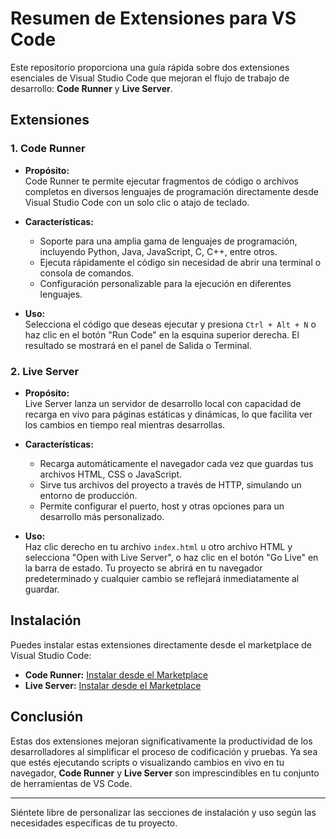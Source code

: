 # Resumen de Extensiones para VS Code

Este repositorio proporciona una guía rápida sobre dos extensiones esenciales de Visual Studio Code que mejoran el flujo de trabajo de desarrollo: **Code Runner** y **Live Server**.

## Extensiones

### 1. Code Runner
- **Propósito:**  
  Code Runner te permite ejecutar fragmentos de código o archivos completos en diversos lenguajes de programación directamente desde Visual Studio Code con un solo clic o atajo de teclado.
  
- **Características:**  
  - Soporte para una amplia gama de lenguajes de programación, incluyendo Python, Java, JavaScript, C, C++, entre otros.
  - Ejecuta rápidamente el código sin necesidad de abrir una terminal o consola de comandos.
  - Configuración personalizable para la ejecución en diferentes lenguajes.

- **Uso:**  
  Selecciona el código que deseas ejecutar y presiona `Ctrl + Alt + N` o haz clic en el botón "Run Code" en la esquina superior derecha. El resultado se mostrará en el panel de Salida o Terminal.

### 2. Live Server
- **Propósito:**  
  Live Server lanza un servidor de desarrollo local con capacidad de recarga en vivo para páginas estáticas y dinámicas, lo que facilita ver los cambios en tiempo real mientras desarrollas.

- **Características:**  
  - Recarga automáticamente el navegador cada vez que guardas tus archivos HTML, CSS o JavaScript.
  - Sirve tus archivos del proyecto a través de HTTP, simulando un entorno de producción.
  - Permite configurar el puerto, host y otras opciones para un desarrollo más personalizado.

- **Uso:**  
  Haz clic derecho en tu archivo `index.html` u otro archivo HTML y selecciona "Open with Live Server", o haz clic en el botón "Go Live" en la barra de estado. Tu proyecto se abrirá en tu navegador predeterminado y cualquier cambio se reflejará inmediatamente al guardar.

## Instalación
Puedes instalar estas extensiones directamente desde el marketplace de Visual Studio Code:
- **Code Runner:** [Instalar desde el Marketplace](https://marketplace.visualstudio.com/items?itemName=formulahendry.code-runner)
- **Live Server:** [Instalar desde el Marketplace](https://marketplace.visualstudio.com/items?itemName=ritwickdey.LiveServer)

## Conclusión
Estas dos extensiones mejoran significativamente la productividad de los desarrolladores al simplificar el proceso de codificación y pruebas. Ya sea que estés ejecutando scripts o visualizando cambios en vivo en tu navegador, **Code Runner** y **Live Server** son imprescindibles en tu conjunto de herramientas de VS Code.

---

Siéntete libre de personalizar las secciones de instalación y uso según las necesidades específicas de tu proyecto.
